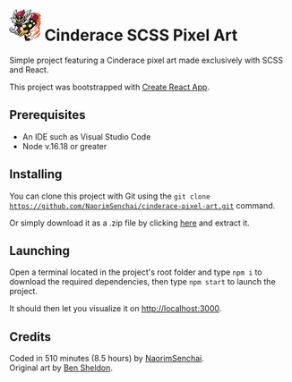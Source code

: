 <h1><img src="https://raw.githubusercontent.com/NaorimSenchai/cinderace-pixel-art/main/public/cinderace.png" height="56px" width="56px">  Cinderace SCSS Pixel Art</h1>

<p>Simple project featuring a Cinderace pixel art made exclusively with SCSS and React.</p>

This project was bootstrapped with [Create React App](https://github.com/facebook/create-react-app).

## Prerequisites

- An IDE such as Visual Studio Code
- Node v.16.18 or greater

## Installing

You can clone this project with Git using the <code>git clone https://github.com/NaorimSenchai/cinderace-pixel-art.git</code> command.

Or simply download it as a .zip file by clicking [here](https://github.com/NaorimSenchai/cinderace-pixel-art/archive/refs/heads/main.zip) and extract it.

## Launching

Open a terminal located in the project's root folder and type <code>npm i</code> to download the required dependencies, then type <code>npm start</code> to launch the project.

It should then let you visualize it on [http://localhost:3000](http://localhost:3000).

## Credits

Coded in 510 minutes (8.5 hours) by [NaorimSenchai](https://github.com/NaorimSenchai).<br/>
Original art by [Ben Sheldon](https://www.etsy.com/fr/listing/810463213/pokemon-cinderace-cross-stitch-pattern).